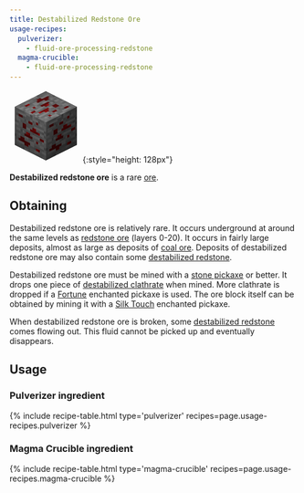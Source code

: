 ```yaml
---
title: Destabilized Redstone Ore
usage-recipes:
  pulverizer:
    - fluid-ore-processing-redstone
  magma-crucible:
    - fluid-ore-processing-redstone
---
```


![Destabilized Redstone Ore](/assets/images/thermal-foundation/ore-fluid-redstone.png){:style="height: 128px"}


**Destabilized redstone ore** is a rare
[ore](https://minecraft.gamepedia.com/Ore).


Obtaining
---------
Destabilized redstone ore is relatively rare. It occurs underground at around
the same levels as [redstone ore](https://minecraft.gamepedia.com/Redstone_Ore)
(layers 0-20). It occurs in fairly large deposits, almost as large as deposits
of [coal ore](https://minecraft.gamepedia.com/Coal_Ore). Deposits of
destabilized redstone ore may also contain some [destabilized
redstone](/docs/thermal-foundation/fluids/destabilized-redstone/).

Destabilized redstone ore must be mined with a [stone
pickaxe](https://minecraft.gamepedia.com/Pickaxe) or better. It drops one piece
of [destabilized
clathrate](/docs/thermal-foundation/materials/destabilized-clathrate/) when
mined. More clathrate is dropped if a
[Fortune](https://minecraft.gamepedia.com/Fortune) enchanted pickaxe is used.
The ore block itself can be obtained by mining it with a [Silk
Touch](https://minecraft.gamepedia.com/Silk_Touch) enchanted pickaxe.

When destabilized redstone ore is broken, some [destabilized
redstone](/docs/thermal-foundation/fluids/destabilized-redstone/) comes flowing
out. This fluid cannot be picked up and eventually disappears.


Usage
-----

### Pulverizer ingredient
{% include recipe-table.html type='pulverizer' recipes=page.usage-recipes.pulverizer %}

### Magma Crucible ingredient
{% include recipe-table.html type='magma-crucible' recipes=page.usage-recipes.magma-crucible %}
